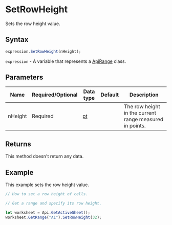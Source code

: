 # SetRowHeight

Sets the row height value.

## Syntax

```javascript
expression.SetRowHeight(nHeight);
```

`expression` - A variable that represents a [ApiRange](../ApiRange.md) class.

## Parameters

| **Name** | **Required/Optional** | **Data type** | **Default** | **Description** |
| ------------- | ------------- | ------------- | ------------- | ------------- |
| nHeight | Required | [pt](../../Enumeration/pt.md) |  | The row height in the current range measured in points. |

## Returns

This method doesn't return any data.

## Example

This example sets the row height value.

```javascript editor-xlsx
// How to set a row height of cells.

// Get a range and specify its row height.

let worksheet = Api.GetActiveSheet();
worksheet.GetRange("A1").SetRowHeight(32);
```
